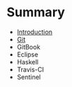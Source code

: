 # Summary

* [Introduction](README.md)
* [Git](git.md)
* GitBook
* Eclipse
* Haskell
* Travis-CI
* Sentinel

